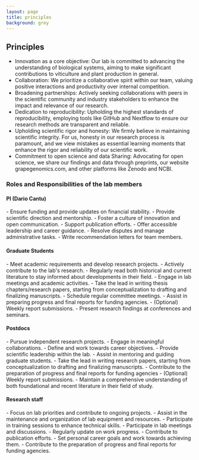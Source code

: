 ```yaml
---
layout: page
title: principles
background: grey
---
```


<div class="col-lg-12 text-center">
	<h2 class="section-heading text-uppercase">Principles</h2>
</div>

<!-- <h3 class="section-subheading">Cantu Lab Principles</h3> -->
- Innovation as a core objective: Our lab is committed to advancing the understanding of biological systems, aiming to make significant contributions to viticulture and plant production in general.
- Collaboration: We prioritize a collaborative spirit within our team, valuing positive interactions and productivity over internal competition.
- Broadening partnerships: Actively seeking collaborations with peers in the scientific community and industry stakeholders to enhance the impact and relevance of our research.
- Dedication to reproducibility: Upholding the highest standards of reproducibility, employing tools like GitHub and Nextflow to ensure our research methods are transparent and reliable.
- Upholding scientific rigor and honesty: We firmly believe in maintaining scientific integrity. For us, honesty in our research process is paramount, and we view mistakes as essential learning moments that enhance the rigor and reliability of our scientific work.
- Commitment to open science and data Sharing: Advocating for open science, we share our findings and data through preprints, our website grapegenomics.com, and other platforms like Zenodo and NCBI.

<h3 class="section-subheading">Roles and Responsibilities of the lab members</h3>
<h4>PI (Dario Cantu)</h4>
- Ensure funding and provide updates on financial stability.
- Provide scientific direction and mentorship.
- Foster a culture of innovation and open communication.
- Support publication efforts.
- Offer accessible leadership and career guidance.
- Resolve disputes and manage administrative tasks.
- Write recommendation letters for team members.
 
<h4>Graduate Students</h4>
- Meet academic requirements and develop research projects.
- Actively contribute to the lab's research.
- Regularly read both historical and current literature to stay informed about developments in their field.
- Engage in lab meetings and academic activities.
- Take the lead in writing thesis chapters/research papers, starting from conceptualization to drafting and finalizing manuscripts.
- Schedule regular committee meetings.
- Assist in preparing progress and final reports for funding agencies.
- (Optional) Weekly report submissions.
- Present research findings at conferences and seminars.
 
<h4>Postdocs</h4>
- Pursue independent research projects.
- Engage in meaningful collaborations.
- Define and work towards career objectives.
- Provide scientific leadership within the lab.
- Assist in mentoring and guiding graduate students.
- Take the lead in writing research papers, starting from conceptualization to drafting and finalizing manuscripts.
- Contribute to the preparation of progress and final reports for funding agencies
- (Optional) Weekly report submissions.
- Maintain a comprehensive understanding of both foundational and recent literature in their field of study.
 
<h4>Research staff</h4>
- Focus on lab priorities and contribute to ongoing projects.
- Assist in the maintenance and organization of lab equipment and resources.
- Participate in training sessions to enhance technical skills.
- Participate in lab meetings and discussions.
- Regularly update on work progress.
- Contribute to publication efforts. 
- Set personal career goals and work towards achieving them.
- Contribute to the preparation of progress and final reports for funding agencies. 
